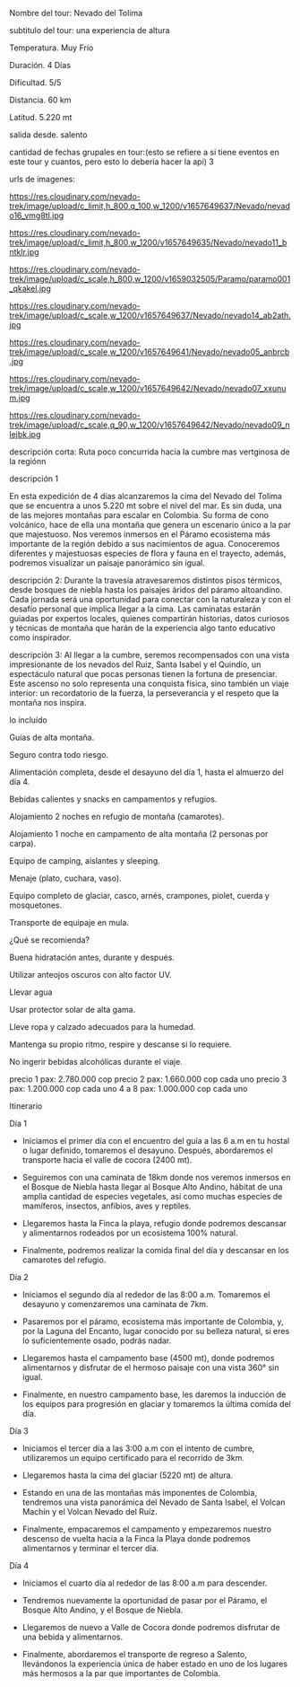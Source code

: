 



Nombre del tour:
Nevado del Tolima


subtitulo del tour:
una experiencia de altura







Temperatura.
Muy Frío

Duración.
4 Días

Dificultad.
5/5

Distancia.
60 km

Latitud.
5.220 mt

salida desde.
salento

cantidad de fechas grupales en tour:(esto se refiere a si tiene eventos en este tour y cuantos, pero esto lo deberia hacer la api)
3






urls de imagenes:

https://res.cloudinary.com/nevado-trek/image/upload/c_limit,h_800,q_100,w_1200/v1657649637/Nevado/nevado16_vmg8tl.jpg

https://res.cloudinary.com/nevado-trek/image/upload/c_limit,h_800,w_1200/v1657649635/Nevado/nevado11_bntklr.jpg

https://res.cloudinary.com/nevado-trek/image/upload/c_scale,h_800,w_1200/v1659032505/Paramo/paramo001_qkakel.jpg

https://res.cloudinary.com/nevado-trek/image/upload/c_scale,w_1200/v1657649637/Nevado/nevado14_ab2ath.jpg

https://res.cloudinary.com/nevado-trek/image/upload/c_scale,w_1200/v1657649641/Nevado/nevado05_anbrcb.jpg

https://res.cloudinary.com/nevado-trek/image/upload/c_scale,w_1200/v1657649642/Nevado/nevado07_xxunum.jpg

https://res.cloudinary.com/nevado-trek/image/upload/c_scale,q_90,w_1200/v1657649642/Nevado/nevado09_nlejbk.jpg






descripción corta:
Ruta poco concurrida hacia la cumbre mas vertginosa de la regiónn





descripción 1 

En esta expedición de 4 días alcanzaremos la cima del Nevado del Tolima que se encuentra a unos 5.220 mt sobre el nivel del mar. 
Es sin duda, una de las mejores montañas para escalar en Colombia. Su forma de cono volcánico, hace de ella una montaña que genera 
un escenario único a la par que majestuoso. Nos veremos inmersos en el Páramo ecosistema más importante de la región debido a sus 
nacimientos de agua. Conoceremos diferentes y majestuosas especies de flora y fauna en el trayecto, además, podremos visualizar un paisaje 
panorámico sin igual.


descripción 2:
Durante la travesía atravesaremos distintos pisos térmicos, desde bosques de niebla hasta los paisajes áridos del páramo altoandino. Cada jornada será una oportunidad para conectar con la naturaleza y con el desafío personal que implica llegar a la cima. Las caminatas estarán guiadas por expertos locales, quienes compartirán historias, datos curiosos y técnicas de montaña que harán de la experiencia algo tanto educativo como inspirador.


descripciòn 3: 
Al llegar a la cumbre, seremos recompensados con una vista impresionante de los nevados del Ruiz, Santa Isabel y el Quindío, un espectáculo natural que pocas personas tienen la fortuna de presenciar. Este ascenso no solo representa una conquista física, sino también un viaje interior: un recordatorio de la fuerza, la perseverancia y el respeto que la montaña nos inspira.



lo incluído

Guías de alta montaña.

Seguro contra todo riesgo.

Alimentación completa, desde el desayuno del día 1, hasta el almuerzo del día 4.

Bebidas calientes y snacks en campamentos y refugios.

Alojamiento 2 noches en refugio de montaña (camarotes).

Alojamiento 1 noche en campamento de alta montaña (2 personas por carpa).

Equipo de camping, aislantes y sleeping.

Menaje (plato, cuchara, vaso).

Equipo completo de glaciar, casco, arnés, crampones, piolet, cuerda y mosquetones.

Transporte de equipaje en mula.











¿Qué se recomienda?

Buena hidratación antes, durante y después.

Utilizar anteojos oscuros con alto factor UV.

Llevar agua

Usar protector solar de alta gama.

Lleve ropa y calzado adecuados para la humedad.

Mantenga su propio ritmo, respire y descanse si lo requiere.

No ingerir bebidas alcohólicas durante el viaje.






precio 1 pax: 2.780.000 cop
precio 2 pax: 1.660.000 cop cada uno
precio 3 pax: 1.200.000 cop cada uno
4 a 8 pax: 1.000.000 cop cada uno








Itinerario


Día 1

- Iniciamos el primer día con el encuentro del guía a las 6 a.m en tu hostal o lugar definido, tomaremos 
el desayuno. Después, abordaremos el transporte hacia el valle de cocora (2400 mt).

- Seguiremos con una caminata de 18km donde nos veremos inmersos en el Bosque de Niebla 
hasta llegar al Bosque Alto Andino, hábitat de una amplia cantidad de especies vegetales, así como muchas especies de mamíferos, insectos, anfibios, aves y reptiles.

- Llegaremos hasta la Finca la playa, refugio donde podremos descansar y alimentarnos rodeados por un ecosistema 100% natural.

- Finalmente, podremos realizar la comida final del día y descansar en los camarotes del refugio.





Día 2

- Iniciamos el segundo día al rededor de las 8:00 a.m. Tomaremos el desayuno y comenzaremos una caminata de 7km.

- Pasaremos por el páramo, ecosistema más importante de Colombia, y, por la Laguna del Encanto, lugar conocido por su 
belleza natural, si eres lo suficientemente osado, podrás nadar.

- Llegaremos hasta el campamento base (4500 mt), donde podremos alimentarnos y disfrutar de el hermoso paisaje con una vista 360° sin igual.

- Finalmente, en nuestro campamento base, les daremos la inducción de los equipos para progresión en glaciar y tomaremos la última comida del día.



Día 3

- Iniciamos el tercer día a las 3:00 a.m con el intento de cumbre, utilizaremos un equipo certificado para el recorrido de 3km.

- Llegaremos hasta la cima del glaciar (5220 mt) de altura.

- Estando en una de las montañas más imponentes de Colombia, tendremos una vista panorámica del Nevado de Santa Isabel, el Volcan Machín y el Volcan Nevado del Ruíz.

- Finalmente, empacaremos el campamento y empezaremos nuestro descenso de vuelta hacia a la Finca la Playa donde podremos alimentarnos y terminar el tercer día.







Día 4


- Iniciamos el cuarto día al rededor de las 8:00 a.m para descender.

- Tendremos nuevamente la oportunidad de pasar por el Páramo, el Bosque Alto Andino, y el Bosque de Niebla.

- Llegaremos de nuevo a Valle de Cocora donde podremos disfrutar de una bebida y alimentarnos.

- Finalmente, abordaremos el transporte de regreso a Salento, llevándonos la experiencia única de haber estado en uno de los lugares más 
hermosos a la par que importantes de Colombia.








